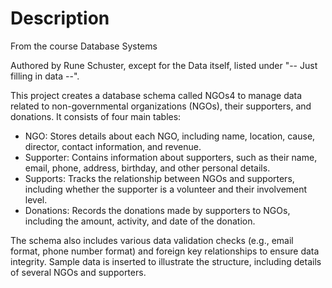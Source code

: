 # Description

From the course Database Systems

Authored by Rune Schuster, except for the Data itself, listed under "-- Just filling in data --".

This project creates a database schema called NGOs4 to manage data related to non-governmental organizations (NGOs), their supporters, and donations. It consists of four main tables:

* NGO: Stores details about each NGO, including name, location, cause, director, contact information, and revenue.
* Supporter: Contains information about supporters, such as their name, email, phone, address, birthday, and other personal details.
* Supports: Tracks the relationship between NGOs and supporters, including whether the supporter is a volunteer and their involvement level.
* Donations: Records the donations made by supporters to NGOs, including the amount, activity, and date of the donation.

The schema also includes various data validation checks (e.g., email format, phone number format) and foreign key relationships to ensure data integrity. Sample data is inserted to illustrate the structure, including details of several NGOs and supporters.
